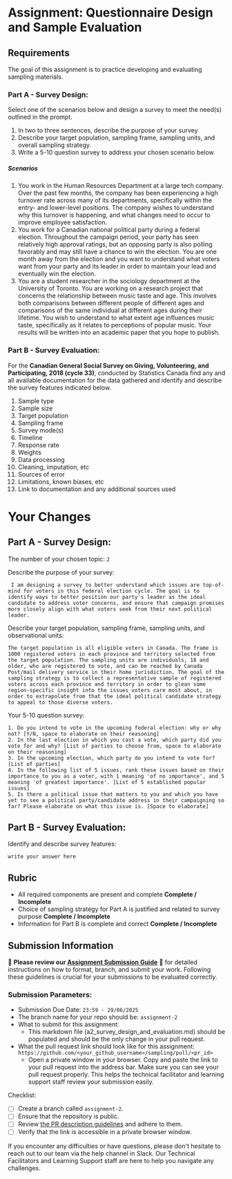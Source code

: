 # Assignment: Questionnaire Design and Sample Evaluation

## Requirements

The goal of this assignment is to practice developing and evaluating sampling materials.

### Part A - Survey Design:

Select one of the scenarios below and design a survey to meet the need(s) outlined in the prompt.

1. In two to three sentences, describe the purpose of your survey
2. Describe your target population, sampling frame, sampling units, and overall sampling strategy.
3. Write a 5-10 question survey to address your chosen scenario below.

##### Scenarios

1. You work in the Human Resources Department at a large tech company. Over the past few months, the company has been experiencing a high turnover rate across many of its departments, specifically within the entry- and lower-level positions. The company wishes to understand why this turnover is happening, and what changes need to occur to improve employee satisfaction.
2. You work for a Canadian national political party during a federal election. Throughout the campaign period, your party has seen relatively high approval ratings, but an opposing party is also polling favorably and may still have a chance to win the election. You are one month away from the election and you want to understand what voters want from your party and its leader in order to maintain your lead and eventually win the election.
3. You are a student researcher in the sociology department at the University of Toronto. You are working on a research project that concerns the relationship between music taste and age. This involves both comparisons between different people of different ages and comparisons of the same individual at different ages during their lifetime. You wish to understand to what extent age influences music taste, specifically as it relates to perceptions of popular music. Your results will be written into an academic paper that you hope to publish.

### Part B - Survey Evaluation:

For the **Canadian General Social Survey on Giving, Volunteering, and Participating, 2018 (cycle 33)**, conducted by Statistics Canada find any and all available documentation for the data gathered and identify and describe the survey features indicated below.

1. Sample type
2. Sample size
3. Target population
4. Sampling frame
5. Survey mode(s)
6. Timeline
7. Response rate
8. Weights
9. Data processing
10. Cleaning, imputation, etc
11. Sources of error
12. Limitations, known biases, etc
13. Link to documentation and any additional sources used

# Your Changes

## Part A - Survey Design:

The number of your chosen topic: `2`

Describe the purpose of your survey:

```
 I am designing a survey to better understand which issues are top-of-mind for voters in this federal election cycle. The goal is to identify ways to better position our party's leader as the ideal candidate to address voter concerns, and ensure that campaign promises more closely align with what voters seek from their next political leader.
```

Describe your target population, sampling frame, sampling units, and observational units:

```
The target population is all eligible voters in Canada. The frame is 1000 registered voters in each province and territory selected from the target population. The sampling units are individuals, 18 and older, who are registered to vote, and can be reached by Canada Post/mail delivery service in their home jurisdiction. The goal of the sampling strategy is to collect a representative sample of registered voters across each province and territory in order to glean some region-specific insight into the issues voters care most about, in order to extrapolate from that the ideal political candidate strategy to appeal to those diverse voters.
```

Your 5-10 question survey:

```
1. Do you intend to vote in the upcoming federal election: why or why not? [Y/N, space to elaborate on their reasoning]
2. In the last election in which you cast a vote, which party did you vote for and why? [List of parties to choose from, space to elaborate on their reasoning]
3. In the upcoming election, which party do you intend to vote for? [List of parties]
4. In the following list of 5 issues, rank these issues based on their importance to you as a voter, with 1 meaning 'of no importance', and 5 meaning 'of greatest importance'. [List of 5 established popular issues]
5. Is there a political issue that matters to you and which you have yet to see a political party/candidate address in their campaigning so far? Please elaborate on what this issue is. [Space to elaborate]
```

## Part B - Survey Evaluation:

Identify and describe survey features:

```
write your answer here
```

## Rubric

- All required components are present and complete **Complete / Incomplete**
- Choice of sampling strategy for Part A is justified and related to survey purpose **Complete / Incomplete**
- Information for Part B is complete and correct **Complete / Incomplete**

## Submission Information

🚨 **Please review our [Assignment Submission Guide](https://github.com/UofT-DSI/onboarding/blob/main/onboarding_documents/submissions.md)** 🚨 for detailed instructions on how to format, branch, and submit your work. Following these guidelines is crucial for your submissions to be evaluated correctly.

### Submission Parameters:

- Submission Due Date: `23:59 - 29/06/2025`
- The branch name for your repo should be: `assignment-2`
- What to submit for this assignment:
  - This markdown file (a2_survey_design_and_evaluation.md) should be populated and should be the only change in your pull request.
- What the pull request link should look like for this assignment: `https://github.com/<your_github_username>/sampling/pull/<pr_id>`
  - Open a private window in your browser. Copy and paste the link to your pull request into the address bar. Make sure you can see your pull request properly. This helps the technical facilitator and learning support staff review your submission easily.

Checklist:

- [ ] Create a branch called `assignment-2`.
- [ ] Ensure that the repository is public.
- [ ] Review [the PR description guidelines](https://github.com/UofT-DSI/onboarding/blob/main/onboarding_documents/submissions.md#guidelines-for-pull-request-descriptions) and adhere to them.
- [ ] Verify that the link is accessible in a private browser window.

If you encounter any difficulties or have questions, please don't hesitate to reach out to our team via the help channel in Slack. Our Technical Facilitators and Learning Support staff are here to help you navigate any challenges.
